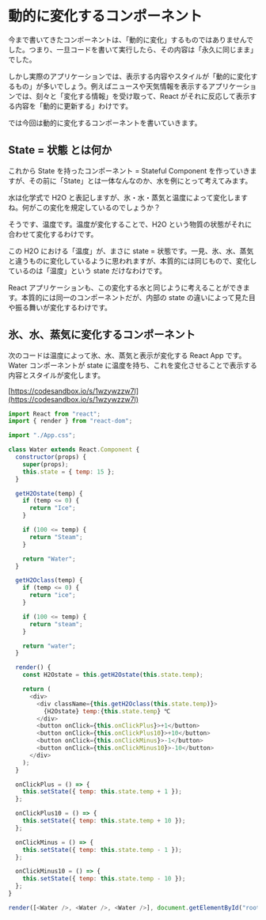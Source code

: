 # 動的に変化するコンポーネント

今まで書いてきたコンポーネントは、「動的に変化」するものではありませんでした。つまり、一旦コードを書いて実行したら、その内容は「永久に同じまま」でした。

しかし実際のアプリケーションでは、表示する内容やスタイルが「動的に変化するもの」が多いでしょう。例えばニュースや天気情報を表示するアプリケーションでは、刻々と「変化する情報」を受け取って、React がそれに反応して表示する内容を「動的に更新する」わけです。

では今回は動的に変化するコンポーネントを書いていきます。

## State = 状態 とは何か

これから State を持ったコンポーネント = Stateful Component を作っていきますが、その前に「State」とは一体なんなのか、水を例にとって考えてみます。

水は化学式で H2O と表記しますが、氷・水・蒸気と温度によって変化しますね。何がこの変化を規定しているのでしょうか？

そうです、温度です。温度が変化することで、H2O という物質の状態がそれに合わせて変化するわけです。

この H2O における「温度」が、まさに state = 状態です。一見、氷、水、蒸気と違うものに変化しているように思われますが、本質的には同じもので、変化しているのは「温度」という state だけなわけです。

React アプリケーションも、この変化する水と同じように考えることができます。本質的には同一のコンポーネントだが、内部の state の違いによって見た目や振る舞いが変化するわけです。

## 氷、水、蒸気に変化するコンポーネント

次のコードは温度によって氷、水、蒸気と表示が変化する React App です。Water コンポーネントが state に温度を持ち、これを変化させることで表示する内容とスタイルが変化します。

[https://codesandbox.io/s/1wzywzzw7l](https://codesandbox.io/s/1wzywzzw7l)

```js
import React from "react";
import { render } from "react-dom";

import "./App.css";

class Water extends React.Component {
  constructor(props) {
    super(props);
    this.state = { temp: 15 };
  }

  getH2Ostate(temp) {
    if (temp <= 0) {
      return "Ice";
    }

    if (100 <= temp) {
      return "Steam";
    }

    return "Water";
  }

  getH2Oclass(temp) {
    if (temp <= 0) {
      return "ice";
    }

    if (100 <= temp) {
      return "steam";
    }

    return "water";
  }

  render() {
    const H2Ostate = this.getH2Ostate(this.state.temp);

    return (
      <div>
        <div className={this.getH2Oclass(this.state.temp)}>
          {H2Ostate} temp:{this.state.temp} ℃
        </div>
        <button onClick={this.onClickPlus}>+1</button>
        <button onClick={this.onClickPlus10}>+10</button>
        <button onClick={this.onClickMinus}>-1</button>
        <button onClick={this.onClickMinus10}>-10</button>
      </div>
    );
  }

  onClickPlus = () => {
    this.setState({ temp: this.state.temp + 1 });
  };

  onClickPlus10 = () => {
    this.setState({ temp: this.state.temp + 10 });
  };

  onClickMinus = () => {
    this.setState({ temp: this.state.temp - 1 });
  };

  onClickMinus10 = () => {
    this.setState({ temp: this.state.temp - 10 });
  };
}

render([<Water />, <Water />, <Water />], document.getElementById("root"));

```
